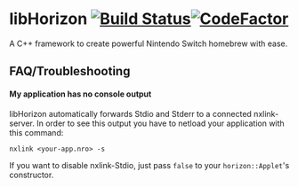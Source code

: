 # libHorizon [![Build Status](https://travis-ci.org/m3diaLib-Team/libHorizon.svg?branch=develop)](https://travis-ci.org/m3diaLib-Team/libHorizon)[![CodeFactor](https://www.codefactor.io/repository/github/m3dialib-team/libhorizon/badge)](https://www.codefactor.io/repository/github/m3dialib-team/libhorizon)
A C++ framework to create powerful Nintendo Switch homebrew with ease.

## FAQ/Troubleshooting
#### My application has no console output
libHorizon automatically forwards Stdio and Stderr to a connected nxlink-server. In order to see this output you have to netload your application with this command:
```
nxlink <your-app.nro> -s
```

If you want to disable nxlink-Stdio, just pass `false` to your `horizon::Applet`'s constructor.
